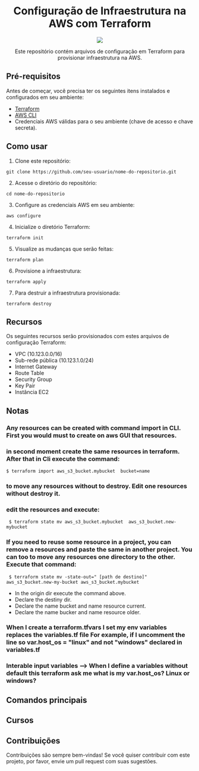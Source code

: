 <div align = "center" >

#  Configuração de Infraestrutura na AWS com Terraform 

<img src= "https://user-images.githubusercontent.com/87483916/236377736-e4281d7b-8822-4203-99e9-9ad30863ad6c.jpg" />


Este repositório contém arquivos de configuração em Terraform para provisionar infraestrutura na AWS.

</div>

## Pré-requisitos

Antes de começar, você precisa ter os seguintes itens instalados e configurados em seu ambiente:

- [Terraform](https://www.terraform.io/downloads.html)
- [AWS CLI](https://aws.amazon.com/cli/)
- Credenciais AWS válidas para o seu ambiente (chave de acesso e chave secreta).

## Como usar

1. Clone este repositório:

```
git clone https://github.com/seu-usuario/nome-do-repositorio.git
```

2. Acesse o diretório do repositório:

```
cd nome-do-repositorio
```

3. Configure as credenciais AWS em seu ambiente:

```
aws configure
```

4. Inicialize o diretório Terraform:

```
terraform init
```

5. Visualize as mudanças que serão feitas:

```
terraform plan
```

6. Provisione a infraestrutura:

```
terraform apply
```

7. Para destruir a infraestrutura provisionada:

```
terraform destroy
```

## Recursos

Os seguintes recursos serão provisionados com estes arquivos de configuração Terraform:

- VPC (10.123.0.0/16)
- Sub-rede pública (10.123.1.0/24)
- Internet Gateway
- Route Table
- Security Group
- Key Pair
- Instância EC2

## Notas

### Any resources can be created with command import in CLI. First you would must to create on aws GUI that resources.
### in second moment create the same resources in terraform. After that in Cli execute the command:
 
 ```
 $ terraform import aws_s3_bucket.mybucket  bucket=name  

```
### to move any resources without to destroy.  Edit one resources without destroy it.
### edit the resources and execute: 

```
 $ terraform state mv aws_s3_bucket.mybucket  aws_s3_bucket.new-mybucket 

```


### If you need to reuse some resource in a project, you can remove a resources and paste the same in another project. You can too to move any resources one directory to the other. Execute that command:

```
 $ terraform state mv -state-out=" [path de destino]" aws_s3_bucket.new-my-bucket aws_s3_bucket.mybucket 

```
* In the origin dir execute the command above.
* Declare the destiny dir.
* Declare the name bucket and name resource current.
* Declare the name bucker and name resource older.


### When I create a terraform.tfvars I set my env variables replaces the variables.tf file For example, if I uncomment the line so var.host_os = "linux" and not "windows" declared in variables.tf

### Interable input variables --> When I define a variables without default this terraform ask me what is my var.host_os? Linux or windows? 

## Comandos principais


## Cursos 


## Contribuições

Contribuições são sempre bem-vindas! Se você quiser contribuir com este projeto, por favor, envie um pull request com suas sugestões.




